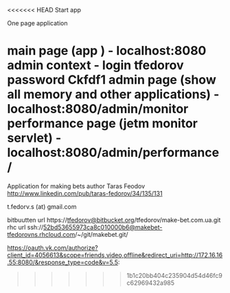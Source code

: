 <<<<<<< HEAD
Start app

One page application


main page (app ) - localhost:8080
admin context - login tfedorov password Ckfdf1
admin page (show all memory and other applications) - localhost:8080/admin/monitor
performance page (jetm monitor servlet) - localhost:8080/admin/performance/
=======
Application for making bets
author 
Taras Feodov
http://www.linkedin.com/pub/taras-fedorov/34/135/131

t.fedorv.s (at) gmail.com


bitbuutten url https://tfedorov@bitbucket.org/tfedorov/make-bet.com.ua.git
rhc url ssh://52bd53655973ca8c010000b6@makebet-tfedorovns.rhcloud.com/~/git/makebet.git/

https://oauth.vk.com/authorize?client_id=4056613&scope=friends,video,offline&redirect_uri=http://172.16.16.55:8080/&response_type=code&v=5.5:
>>>>>>> 1b1c20bb404c235904d54d46fc9c62969432a985
